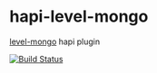 # hapi-level-mongo

[level-mongo](https://github.com/simon-p-r/level-mongo) hapi plugin

[![Build Status](https://secure.travis-ci.org/simon-p-r/hapi-level-mongo.png)](http://travis-ci.org/simon-p-r/hapi-level-mongo)
